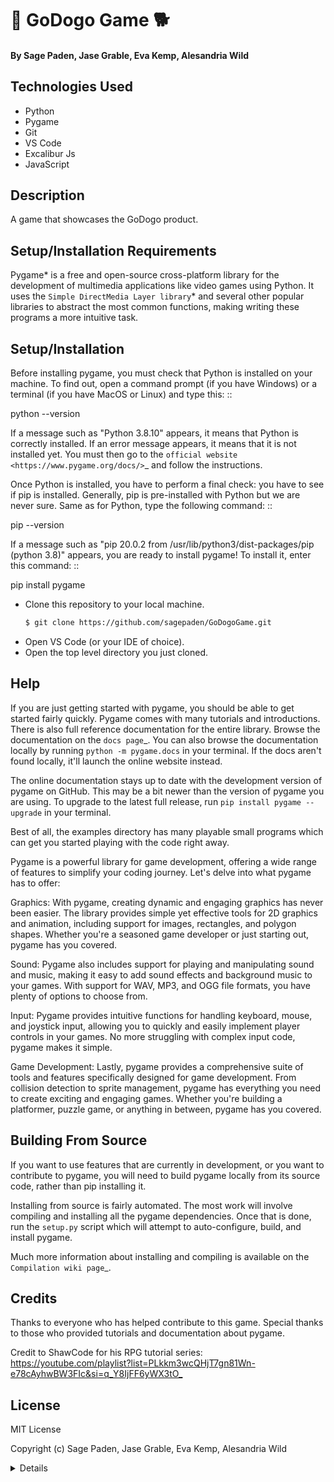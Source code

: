 # 🐶 GoDogo Game 🐕

#### By Sage Paden, Jase Grable, Eva Kemp, Alesandria Wild

## **Technologies Used**

- Python
- Pygame
- Git
- VS Code
- Excalibur Js
- JavaScript

## **Description**

A game that showcases the GoDogo product.

## **Setup/Installation Requirements**

Pygame* is a free and open-source cross-platform library
for the development of multimedia applications like video games using Python.
It uses the `Simple DirectMedia Layer library`* and several other
popular libraries to abstract the most common functions, making writing
these programs a more intuitive task.

## Setup/Installation

Before installing pygame, you must check that Python is installed
on your machine. To find out, open a command prompt (if you have
Windows) or a terminal (if you have MacOS or Linux) and type this:
::

python --version

If a message such as "Python 3.8.10" appears, it means that Python
is correctly installed. If an error message appears, it means that
it is not installed yet. You must then go to the `official website
<https://www.pygame.org/docs/>`\_ and follow the instructions.

Once Python is installed, you have to perform a final check: you have
to see if pip is installed. Generally, pip is pre-installed with
Python but we are never sure. Same as for Python, type the following
command:
::

pip --version

If a message such as "pip 20.0.2 from /usr/lib/python3/dist-packages/pip
(python 3.8)" appears, you are ready to install pygame! To install
it, enter this command:
::

pip install pygame

- Clone this repository to your local machine.
  ```bash
  $ git clone https://github.com/sagepaden/GoDogoGame.git
  ```
- Open VS Code (or your IDE of choice).
- Open the top level directory you just cloned.

## Help

If you are just getting started with pygame, you should be able to
get started fairly quickly. Pygame comes with many tutorials and
introductions. There is also full reference documentation for the
entire library. Browse the documentation on the `docs page`\_. You
can also browse the documentation locally by running
`python -m pygame.docs` in your terminal. If the docs aren't found
locally, it'll launch the online website instead.

The online documentation stays up to date with the development version
of pygame on GitHub. This may be a bit newer than the version of pygame
you are using. To upgrade to the latest full release, run
`pip install pygame --upgrade` in your terminal.

Best of all, the examples directory has many playable small programs
which can get you started playing with the code right away.

Pygame is a powerful library for game development, offering a wide
range of features to simplify your coding journey. Let's delve into
what pygame has to offer:

Graphics: With pygame, creating dynamic and engaging graphics has
never been easier. The library provides simple yet effective tools for
2D graphics and animation, including support for images, rectangles,
and polygon shapes. Whether you're a seasoned game developer or just
starting out, pygame has you covered.

Sound: Pygame also includes support for playing and manipulating sound
and music, making it easy to add sound effects and background music to
your games. With support for WAV, MP3, and OGG file formats, you have
plenty of options to choose from.

Input: Pygame provides intuitive functions for handling keyboard, mouse,
and joystick input, allowing you to quickly and easily implement player
controls in your games. No more struggling with complex input code, pygame
makes it simple.

Game Development: Lastly, pygame provides a comprehensive suite of tools
and features specifically designed for game development. From collision
detection to sprite management, pygame has everything you need to create
exciting and engaging games. Whether you're building a platformer, puzzle
game, or anything in between, pygame has you covered.

## Building From Source

If you want to use features that are currently in development,
or you want to contribute to pygame, you will need to build pygame
locally from its source code, rather than pip installing it.

Installing from source is fairly automated. The most work will
involve compiling and installing all the pygame dependencies. Once
that is done, run the `setup.py` script which will attempt to
auto-configure, build, and install pygame.

Much more information about installing and compiling is available
on the `Compilation wiki page`\_.

## Credits

Thanks to everyone who has helped contribute to this game.
Special thanks to those who provided tutorials and documentation about pygame.

Credit to ShawCode for his RPG tutorial series:
<https://youtube.com/playlist?list=PLkkm3wcQHjT7gn81Wn-e78cAyhwBW3FIc&si=q_Y8IjFF6yWX3tO_>

## License

MIT License

Copyright (c) Sage Paden, Jase Grable, Eva Kemp, Alesandria Wild

<details>
Permission is hereby granted, free of charge, to any person obtaining a copy of this software and associated documentation files (the "Software"), to deal in the Software without restriction, including without limitation the rights to use, copy, modify, merge, publish, distribute, sublicense, and/or sell copies of the Software, and to permit persons to whom the Software is furnished to do so, subject to the following conditions:

The above copyright notice and this permission notice shall be included in all copies or substantial portions of the Software.

THE SOFTWARE IS PROVIDED "AS IS", WITHOUT WARRANTY OF ANY KIND, EXPRESS OR IMPLIED, INCLUDING BUT NOT LIMITED TO THE WARRANTIES OF MERCHANTABILITY, FITNESS FOR A PARTICULAR PURPOSE AND NONINFRINGEMENT. IN NO EVENT SHALL THE AUTHORS OR COPYRIGHT HOLDERS BE LIABLE FOR ANY CLAIM, DAMAGES OR OTHER LIABILITY, WHETHER IN AN ACTION OF CONTRACT, TORT OR OTHERWISE, ARISING FROM, OUT OF OR IN CONNECTION WITH THE SOFTWARE OR THE USE OR OTHER DEALINGS IN THE SOFTWARE.

See docs/licenses for licenses of dependencies.

- .. \_pygame: https://www.pygame.org
- .. \_Simple DirectMedia Layer library: https://www.libsdl.org
- .. \_Compilation wiki page: https://www.pygame.org/wiki/Compilation
- .. \_docs page: https://www.pygame.org/docs/
- .. \_GNU LGPL version 2.1: https://www.gnu.org/copyleft/lesser.html
</details>
